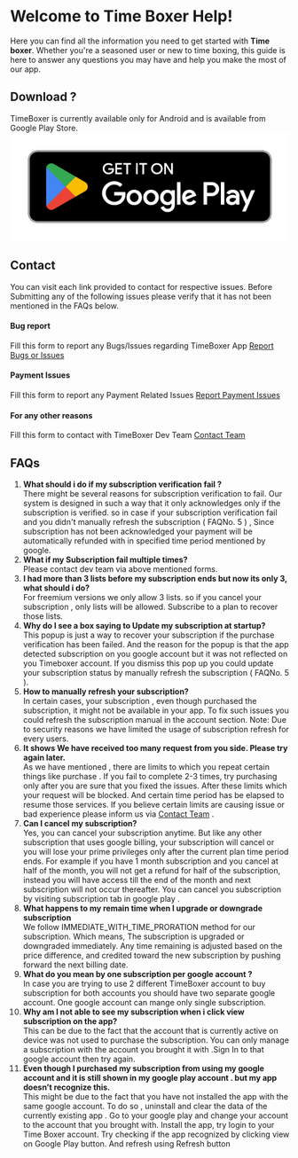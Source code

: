 # Welcome to Time Boxer Help!

Here you can find all the information you need to get started with **Time boxer**. Whether you're a seasoned user or new to time boxing, this guide is here to answer any questions you may have and help you make the most of our app.
## Download ?
TimeBoxer is currently available only for Android and is available from Google Play Store.
[![alt text](https://github.com/SachinDas246/timeBoxerBackStage/raw/main/google-play-badge.png)](https://play.google.com/store/apps/details?id=com.codnet.timeboxer)

## Contact
You can visit each link provided to contact for respective issues.
Before Submitting any of the following issues please verify that it has not been mentioned in the FAQs below.
 
#### Bug report
Fill this form to report any Bugs/Issues regarding TimeBoxer App
[Report Bugs or Issues](https://forms.gle/4N816BfyxNny23ZaA)
#### Payment Issues
Fill this form to report any Payment Related Issues
[Report Payment Issues](https://forms.gle/V6W1zM7c16miHB5B9)
#### For any other reasons
Fill this form to contact with TimeBoxer Dev Team
[Contact Team](https://forms.gle/kov5vqnv6cyn3gjE7)

## FAQs
1.	**What should i do if my subscription verification fail ?**  
		There might be several reasons for subscription verification to fail. Our system is designed in such a way that it only  acknowledges only if the subscription is verified. so in case if your subscription verification fail and you didn't manually refresh the subscription ( FAQNo. 5 ) , Since subscription has not been acknowledged your payment will be automatically refunded with in specified time period mentioned by google. 
2. **What if my Subscription fail multiple times?**  
	Please contact dev team via above mentioned forms.
3.  **I had more than 3 lists before my subscription ends but now its only 3, what should i do?**  
	For freemium versions we only allow 3 lists. so if you cancel your subscription , only lists will be allowed. Subscribe to a plan to recover those lists.
4. **Why do I see a box saying to Update my subscription at startup?**  
This popup is just a way to recover your subscription if the purchase verification has been failed. And the reason for the popup is that the app detected subscription on you google account but it was not reflected on you Timeboxer account. If you dismiss this pop up you could update your subscription status by manually refresh the subscription ( FAQNo. 5 ).
5.	**How to manually refresh your subscription?**  
In certain cases, your subscription , even though purchased the subscription, it might not be available in your app. To fix such issues you could refresh the subscription manual in the account section. Note: Due to security reasons we have limited the usage of subscription refresh for every users. 
6.	**It shows We have received too many request from you side. Please try again later.**  
As we have mentioned , there are limits to which you repeat certain things like purchase . If you fail to complete 2-3 times, try purchasing only after you are sure that you fixed the issues. After these limits which your request will be blocked. And certain time period has be elapsed to resume those services. If you believe certain limits are causing issue or bad experience please inform us via [Contact Team](https://forms.gle/kov5vqnv6cyn3gjE7) .
7.	**Can I cancel my subscription?**  
Yes, you can cancel your subscription anytime. But like any other subscription that uses google billing, your subscription will cancel or you will lose your prime privileges only after the current plan time period ends. For example if you have 1 month subscription and you cancel at half of the month, you will not get a refund for half of the subscription, instead you will have access till the end of the month and next subscription will not occur thereafter. You can cancel you subscription by visiting subscription tab in google play .
8.	**What happens to my remain time when I upgrade or downgrade subscription**  
We follow IMMEDIATE_WITH_TIME_PRORATION method for our subscription. Which means, The subscription is upgraded or downgraded immediately. Any time remaining is adjusted based on the price difference, and credited toward the new subscription by pushing forward the next billing date.
9.	**What do you mean by one subscription per google account ?**  
In case you are trying to use 2 different TimeBoxer account to buy subscription for both accounts you should have two separate google account. One google account can mange only single subscription.
10. **Why am I not able to see my subscription when i click view subscription on the app?**  
This can be due to the fact that the account that is currently active on device was not used to purchase the subscription. You can only manage a subscription with the account you brought it with .Sign In to that google account then try again.
 11. **Even though I purchased my subscription from using my google account and it is still shown in my google play account . but my app doesn’t recognize this.**  
This might be due to the fact that you have not installed the app with the same google account. To do so , uninstall and clear the data of the currently existing app . Go to your google play and change your account to the account that you brought with. Install the app, try login to your Time Boxer account. Try checking if the app recognized by clicking view on Google Play button. And refresh using Refresh button

```
